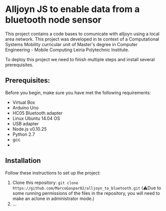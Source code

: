 # Alljoyn JS to enable data from a bluetooth node sensor

This project contains a code bases to comunicate with alljoyn using a local area network.
This project was developed in te context of a Computational Systems Mobility curricular unit of Master's degree in Computer Engineering - Mobile Computing Leiria Polytechnic Institute.


To deploy this project we need to finish multiple steps and install several prerequisites.
## Prerequisites:
Before you begin, make sure you have met the following requirements:
- Virtual Box
- Arduino Uno
- HC05 Bluetooth adapter 
- Linux Ubuntu 14.04 OS
- USB adapter 
- Node.js v0.10.25
- Python 2.7
- gcc
- 

## Installation

Follow these instructions to set up the project:
1. Clone this repository: `git clone https://github.com/MarcoGaspar02/alljoyn_to_bluetooth.git` (⚠️Due to some running permissions of the files in the repository, you will need to make an aclone in administrator mode.)
2. ...
